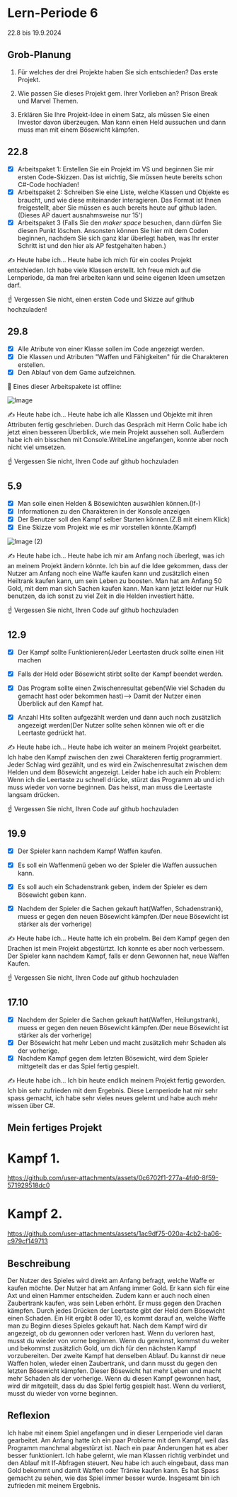 # Lern-Periode 6

22.8 bis 19.9.2024

## Grob-Planung

1. Für welches der drei Projekte haben Sie sich entschieden?
   Das erste Projekt.
2. Wie passen Sie dieses Projekt gem. Ihrer Vorlieben an?
   Prison Break und Marvel Themen.
   
4. Erklären Sie Ihre Projekt-Idee in einem Satz, als müssen Sie einen Investor davon überzeugen.
   Man kann einen Held aussuchen und dann muss man mit einem Bösewicht kämpfen.

## 22.8

- [X] Arbeitspaket 1: Erstellen Sie ein Projekt im VS und beginnen Sie mir ersten Code-Skizzen. Das ist wichtig, Sie müssen heute bereits schon C#-Code hochladen!
- [X] Arbeitspaket 2: Schreiben Sie eine Liste, welche Klassen und Objekte es braucht, und wie diese miteinander interagieren. Das Format ist Ihnen freigestellt, aber Sie müssen es auch bereits heute auf github laden. (Dieses AP dauert ausnahmsweise nur 15')
- [X] Arbeitspaket 3 (Falls Sie den *maker space* besuchen, dann dürfen Sie diesen Punkt löschen. Ansonsten können Sie hier mit dem Coden beginnen, nachdem Sie sich ganz klar überlegt haben, was Ihr erster Schritt ist und den hier als AP festgehalten haben.)

✍️ Heute habe ich... 
Heute habe ich mich für ein cooles Projekt entschieden. Ich habe viele Klassen erstellt. Ich freue mich auf die Lernperiode, da man frei arbeiten kann und seine eigenen Ideen umsetzen darf. 


☝️ Vergessen Sie nicht, einen ersten Code und Skizze auf github hochzuladen!

## 29.8

- [X] Alle Atribute von einer Klasse sollen im Code angezeigt werden.
- [X] Die Klassen und Atributen "Waffen und Fähigkeiten" für die Charakteren erstellen.
- [X] Den Ablauf von dem Game aufzeichnen.

📵 Eines dieser Arbeitspakete ist offline:

![Image](https://github.com/user-attachments/assets/c8759d2b-01b3-4eb3-973f-8e50bb9fae52)


✍️ Heute habe ich... 
Heute habe ich alle Klassen und Objekte mit ihren Attributen fertig geschrieben. Durch das Gespräch mit Herrn Colic habe ich jetzt einen besseren Überblick, wie mein Projekt aussehen soll. Außerdem habe ich ein bisschen mit Console.WriteLine angefangen, konnte aber noch nicht viel umsetzen.



☝️ Vergessen Sie nicht, Ihren Code auf github hochzuladen

## 5.9
- [X] Man solle einen Helden & Bösewichten auswählen können.(If-)
- [X] Informationen zu den Charakteren in der Konsole anzeigen
- [X] Der Benutzer soll den Kampf selber Starten können.(Z.B mit einem Klick)
- [X] Eine Skizze vom Projekt wie es mir vorstellen könnte.(Kampf)
      
![Image (2)](https://github.com/user-attachments/assets/4343a2b4-7c46-4bc9-b7fe-d614e7daf335)


✍️ Heute habe ich... 
Heute habe ich mir am Anfang noch überlegt, was ich an meinem Projekt ändern könnte. Ich bin auf die Idee gekommen, dass der Nutzer am Anfang noch eine Waffe kaufen kann und zusätzlich einen Heiltrank kaufen kann, um sein Leben zu boosten. Man hat am Anfang 50 Gold, mit dem man sich Sachen kaufen kann. Man kann jetzt leider nur Hulk benutzen, da ich sonst zu viel Zeit in die Helden investiert hätte.



☝️ Vergessen Sie nicht, Ihren Code auf github hochzuladen

## 12.9
- [X] Der Kampf sollte Funktionieren(Jeder Leertasten druck sollte einen Hit machen
- [X] Falls der Held oder Bösewicht stirbt sollte der Kampf beendet werden.
- [X] Das Program sollte einen Zwischenresultat geben(Wie viel Schaden du gemacht hast oder bekommen hast)--> Damit der Nutzer einen Überblick auf den Kampf hat.
- [X] Anzahl Hits sollten aufgezählt werden und dann auch noch zusätzlich angezeigt werden(Der Nutzer sollte sehen können wie oft er die Leertaste gedrückt hat.


✍️ Heute habe ich... 
Heute habe ich weiter an meinem Projekt gearbeitet. Ich habe den Kampf zwischen den zwei Charakteren fertig programmiert. Jeder Schlag wird gezählt, und es wird ein Zwischenresultat zwischen dem Helden und dem Bösewicht angezeigt. Leider habe ich auch ein Problem: Wenn ich die Leertaste zu schnell drücke, stürzt das Programm ab und ich muss wieder von vorne beginnen. Das heisst, man muss die Leertaste langsam drücken.



☝️ Vergessen Sie nicht, Ihren Code auf github hochzuladen

## 19.9
- [X] Der Spieler kann nachdem Kampf Waffen kaufen.
- [X] Es soll ein Waffenmenü geben wo der Spieler die Waffen aussuchen kann.
- [X] Es soll auch ein Schadenstrank geben, indem der Spieler es dem Bösewicht geben kann.
- [X] Nachdem der Spieler die Sachen gekauft hat(Waffen, Schadenstrank), muess er gegen den neuen Bösewicht kämpfen.(Der neue Bösewicht ist stärker als der vorherige)


✍️ Heute habe ich...
Heute hatte ich ein probelm. Bei dem Kampf gegen den Drachen ist mein Projekt abgestürtzt. Ich konnte es aber noch verbessern. Der Spieler kann nachdem Kampf, falls er denn Gewonnen hat, neue Waffen Kaufen.



☝️ Vergessen Sie nicht, Ihren Code auf github hochzuladen


## 17.10
- [X] Nachdem der Spieler die Sachen gekauft hat(Waffen, Heilungstrank), muess er gegen den neuen Bösewicht kämpfen.(Der neue Bösewicht ist stärker als der vorherige)
- [X] Der Bösewicht hat mehr Leben und macht zusätzlich mehr Schaden als der vorherige.
- [X] Nachdem Kampf gegen dem letzten Bösewicht, wird dem Spieler mittgeteilt das er das Spiel fertig gespielt.

✍️ Heute habe ich...
Ich bin heute endlich meinem Projekt fertig geworden. Ich bin sehr zufrieden mit dem Ergebnis. Diese Lernperiode hat mir sehr spass gemacht, ich habe sehr vieles neues gelernt und habe auch mehr wissen über C#.




## Mein fertiges Projekt


# Kampf 1.

https://github.com/user-attachments/assets/0c6702f1-277a-4fd0-8f59-571929518dc0



# Kampf 2.



https://github.com/user-attachments/assets/1ac9df75-020a-4cb2-ba06-c979cf149713



## Beschreibung

Der Nutzer des Spieles wird direkt am Anfang befragt, welche Waffe er kaufen möchte. Der Nutzer hat am Anfang immer Gold. Er kann sich für eine Axt und einen Hammer entscheiden. Zudem kann er auch noch einen Zaubertrank kaufen, was sein Leben erhöht. Er muss gegen den Drachen kämpfen. Durch jedes Drücken der Leertaste gibt der Held dem Bösewicht einen Schaden. Ein Hit ergibt 8 oder 10, es kommt darauf an, welche Waffe man zu Beginn dieses Spieles gekauft hat. Nach dem Kampf wird dir angezeigt, ob du gewonnen oder verloren hast. Wenn du verloren hast, musst du wieder von vorne beginnen. Wenn du gewinnst, kommst du weiter und bekommst zusätzlich Gold, um dich für den nächsten Kampf vorzubereiten. Der zweite Kampf hat denselben Ablauf. Du kannst dir neue Waffen holen, wieder einen Zaubertrank, und dann musst du gegen den letzten Bösewicht kämpfen. Dieser Bösewicht hat mehr Leben und macht mehr Schaden als der vorherige. Wenn du diesen Kampf gewonnen hast, wird dir mitgeteilt, dass du das Spiel fertig gespielt hast. Wenn du verlierst, musst du wieder von vorne beginnen.



## Reflexion
Ich habe mit einem Spiel angefangen und in dieser Lernperiode viel daran gearbeitet. Am Anfang hatte ich ein paar Probleme mit dem Kampf, weil das Programm manchmal abgestürzt ist. Nach ein paar Änderungen hat es aber besser funktioniert. Ich habe gelernt, wie man Klassen richtig verbindet und den Ablauf mit If-Abfragen steuert. Neu habe ich auch eingebaut, dass man Gold bekommt und damit Waffen oder Tränke kaufen kann. Es hat Spass gemacht zu sehen, wie das Spiel immer besser wurde. Insgesamt bin ich zufrieden mit meinem Ergebnis.














